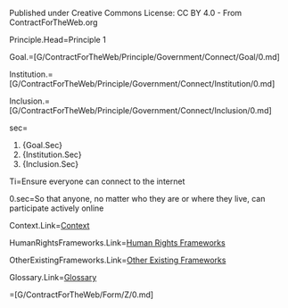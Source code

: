 Published under Creative Commons License: CC BY 4.0 - From ContractForTheWeb.org

Principle.Head=Principle 1

Goal.=[G/ContractForTheWeb/Principle/Government/Connect/Goal/0.md]

Institution.=[G/ContractForTheWeb/Principle/Government/Connect/Institution/0.md]

Inclusion.=[G/ContractForTheWeb/Principle/Government/Connect/Inclusion/0.md]

sec=<ol><li>{Goal.Sec}</li><li>{Institution.Sec}</li><li>{Inclusion.Sec}</li></ol>

Ti=Ensure everyone can connect to the internet

0.sec=So that anyone, no matter who they are or where they live, can participate actively online


Context.Link=<a href="https://contractfortheweb.org/principles/principles/principle-1-more-info/#section-1">Context</a>

HumanRightsFrameworks.Link=<a href="https://contractfortheweb.org/principles/principles/principle-1-more-info/#section-2">Human Rights Frameworks</a>

OtherExistingFrameworks.Link=<a href="https://contractfortheweb.org/principles/principles/principle-1-more-info/#section-3">Other Existing Frameworks</a>

Glossary.Link=<a href="https://contractfortheweb.org/principles/principles/principle-1-more-info/#section-4">Glossary</a>

=[G/ContractForTheWeb/Form/Z/0.md]